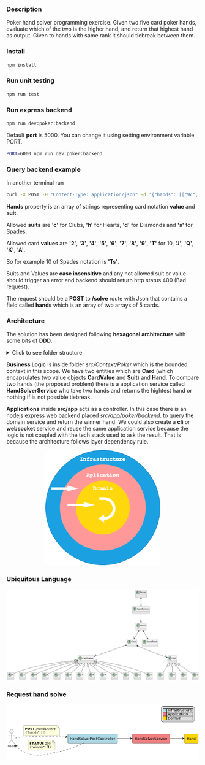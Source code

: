### Description

Poker hand solver programming exercise. Given two five card poker hands, evaluate which of the two is the higher hand, and return that highest hand as output. Given to hands with same rank it should tiebreak between them.

### Install

```bash
npm install
```

### Run unit testing
```bash
npm run test
```

### Run express backend
```bash
npm run dev:poker:backend
```
Default **port** is 5000. You can change it using setting environment variable PORT.

```bash
PORT=6000 npm run dev:poker:backend
```


### Query backend example
In another terminal run
```bash
curl -X POST -H "Content-Type: application/json" -d '{"hands": [["9c", "3h", "Jh", "5d", "7c"], ["9s", "3d", "Kh", "5c", "7h"] ] }' http://localhost:5000/hands/solve
```
**Hands** property is an array of strings representing card notation **value** and **suit**.

Allowed **suits** are **'c'** for Clubs, **'h'** for Hearts, **'d'** for Diamonds and **'s'** for Spades.

Allowed card **values** are **'2'**, **'3'**, **'4'**, **'5'**, **'6'**, **'7'**, **'8'**, **'9'**, **'T'** for 10, **'J'**, **'Q'**, **'K'**, **'A'**.

So for example 10 of Spades notation is **'Ts'**.

Suits and Values are **case insensitive** and any not allowed suit or value should trigger an error and backend should return http status 400 (Bad request).

The request should be a **POST** to **/solve** route with Json that contains a field called **hands** which is an array of two arrays of 5 cards.


### Architecture

The solution has been designed following **hexagonal architecture** with some bits of **DDD**.

<details>
  <summary> Click to see folder structure</summary>

```text
.
├── README.md
├── jest.config.js
├── package-lock.json
├── package.json
├── src
│   ├── app
│   │   └── poker
│   │       └── backend
│   │           ├── controller
│   │           │   ├── controller.ts
│   │           │   └── handSolverPostController.ts
│   │           ├── pokerBackendApp.ts
│   │           ├── route
│   │           │   ├── handSolver.route.ts
│   │           │   └── index.ts
│   │           ├── server.ts
│   │           └── start.ts
│   └── context
│       ├── poker
│       │   ├── card
│       │   │   └── domain
│       │   │       ├── card.ts
│       │   │       ├── cardValue.ts
│       │   │       ├── invalidCardNotationError.ts
│       │   │       ├── invalidCardSuitError.ts
│       │   │       ├── invalidCardValue.ts
│       │   │       └── suit.ts
│       │   └── hand
│       │       ├── domain
│       │       │   ├── hand.ts
│       │       │   ├── handRank.ts
│       │       │   ├── invalidHandCardCountError.ts
│       │       │   └── repeatedCardError.ts
│       │       └── service
│       │           └── handSolverService.ts
│       └── shared
│           └── domain
│               └── valueObject
│                   ├── invalidArgumentError.ts
│                   └── valueObject.ts
├── test
│   ├── app
│   │   └── poker
│   │       └── backend
│   │           └── route
│   │               └── handSolver.route.test.ts
│   └── context
│       └── poker
│           ├── card
│           │   └── domain
│           │       ├── card.test.ts
│           │       ├── cardValue.test.ts
│           │       └── suit.test.ts
│           └── hand
│               ├── domain
│               │   └── hand.test.ts
│               └── service
│                   └── handSolverService.test.ts
└── tsconfig.json

28 directories, 31 files
```
</details>


**Business Logic** is inside folder _src/Context/Poker_ which is the bounded context in this scope. We have two entities  which are **Card** (which encapsulates two value objects **CardValue** and **Suit**) and **Hand**. To compare two hands (the proposed problem) there is a application service called **HandSolverService** who take two hands and returns the hightest hand or nothing if is not possible tiebreak.

**Applications** inside __src/app__ acts as a controller. In this case there is an nodejs express web backend placed _src/app/poker/backend_. to query the domain service and return the winner hand. We could also create a **cli** or **websocket** service and reuse the same application service because the logic is not coupled with the tech stack used to ask the result. That is because the architecture follows layer dependency rule.

<p align="center">
  <img width="300" height="300" src="doc/image/diagrams/dependencyRule.png">
</p>

### Ubiquitous Language

![Ubiquitous Language](doc/image/diagrams/ubiquitousLanguage.png)

### Request hand solve
![](doc/image/diagrams/handSolver.png)




